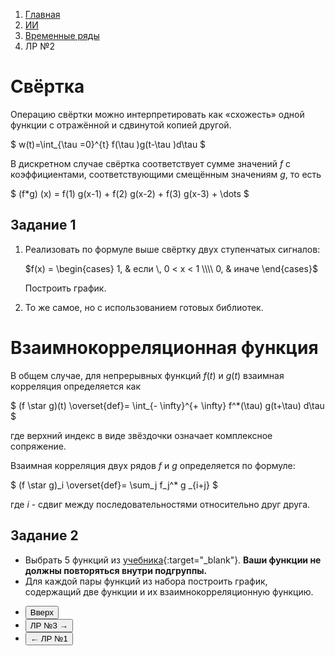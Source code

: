 <ol class="breadcrumb">
  <li class="breadcrumb-item"><a href="{{ site.baseurl }}">Главная</a></li>
  <li class="breadcrumb-item"><a href="{{ site.baseurl }}/artificial-intelligence/index.html">ИИ</a></li>
  <li class="breadcrumb-item"><a href="{{ site.baseurl }}/artificial-intelligence/time-series/index.html">Временные ряды</a></li>
  <li class="breadcrumb-item active">ЛР №2</li>
</ol>

<nav>
  <ul></ul>
</nav>

# Свёртка

Операцию свёртки можно интерпретировать как «схожесть» одной функции с отражённой и сдвинутой копией другой. 

$ w(t)=\int_{\tau =0}^{t} f(\tau )g(t-\tau )d\tau $

В дискретном случае свёртка соответствует сумме значений $f$ с коэффициентами, соответствующими смещённым значениям $g$, то есть 

$ (f*g) (x) = f(1) g(x-1) + f(2) g(x-2) + f(3) g(x-3) + \dots $


## Задание 1

<ol>
<li>
Реализовать по формуле выше свёртку двух ступенчатых сигналов:

$f(x) = \begin{cases}
  	1, & если \, 0 < x < 1 \\\\
  	0, & иначе
  \end{cases}$

Построить график.
</li>
<li>
То же самое, но с использованием готовых библиотек.
</li>
</ol>

# Взаимнокорреляционная функция

В общем случае, для непрерывных функций $f(t)$ и $g(t)$ взаимная корреляция определяется как

$ (f \star g)(t) \overset{def}= \int_{- \infty}^{+ \infty} f^*(\tau) g(t+\tau) d\tau $

где верхний индекс в виде звёздочки означает комплексное сопряжение.

Взаимная корреляция двух рядов $f$ и $g$ определяется по формуле:

$ (f \star g)_i \overset{def}= \sum_j f_j^* g _{i+j} $

где $i$ - сдвиг между последовательностями относительно друг друга.

## Задание 2

* Выбрать 5 функций из [учебника](https://go.11klasov.net/7805-spravochnik-po-matematicheskim-formulam-i-grafikam-funkcij-dlja-studentov-starkov-sn.html){:target="_blank"}. **Ваши функции не должны повторяться внутри подгруппы.**
* Для каждой пары функций из набора построить график, содержащий две функции и их взаимнокорреляционную функцию.



<div class="row">
  <div class="col-lg-12">
    <ul class="list-unstyled">
      <li class="float-end">
        <button type="button" class="btn btn-outline-primary" onclick="window.location.href='#свёртка';">Вверх</button>
      </li>
      <li  class="float-end">
       <button type="button" class="btn btn-primary" onclick="window.location.href='{{ site.baseurl }}/artificial-intelligence/time-series/labs/lab3.html';">ЛР №3 →</button>
     </li>
      <li>
        <button type="button" class="btn btn-primary" onclick="window.location.href='{{ site.baseurl }}/artificial-intelligence/time-series/labs/lab1.html';">← ЛР №1</button>
      </li>
    </ul>
  </div>
</div>
